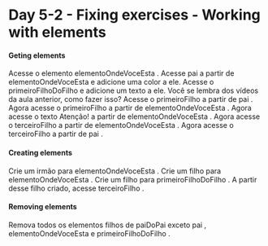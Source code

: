 # Day 5-2 - Fixing exercises - Working with elements

#### Geting elements

Acesse o elemento elementoOndeVoceEsta .
Acesse pai a partir de elementoOndeVoceEsta e adicione uma color a ele.
Acesse o primeiroFilhoDoFilho e adicione um texto a ele. Você se lembra dos vídeos da aula anterior, como fazer isso?
Acesse o primeiroFilho a partir de pai .
Agora acesse o primeiroFilho a partir de elementoOndeVoceEsta .
Agora acesse o texto Atenção! a partir de elementoOndeVoceEsta .
Agora acesse o terceiroFilho a partir de elementoOndeVoceEsta .
Agora acesse o terceiroFilho a partir de pai .

#### Creating elements

Crie um irmão para elementoOndeVoceEsta .
Crie um filho para elementoOndeVoceEsta .
Crie um filho para primeiroFilhoDoFilho .
A partir desse filho criado, acesse terceiroFilho .

#### Removing elements

Remova todos os elementos filhos de paiDoPai exceto pai , elementoOndeVoceEsta e primeiroFilhoDoFilho .

